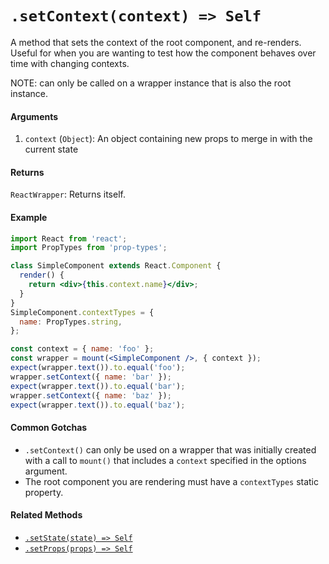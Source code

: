 # `.setContext(context) => Self`

A method that sets the context of the root component, and re-renders. Useful for when you are
wanting to test how the component behaves over time with changing contexts.

NOTE: can only be called on a wrapper instance that is also the root instance.


#### Arguments

1. `context` (`Object`): An object containing new props to merge in with the current state



#### Returns

`ReactWrapper`: Returns itself.



#### Example

```jsx
import React from 'react';
import PropTypes from 'prop-types';

class SimpleComponent extends React.Component {
  render() {
    return <div>{this.context.name}</div>;
  }
}
SimpleComponent.contextTypes = {
  name: PropTypes.string,
};
```
```jsx
const context = { name: 'foo' };
const wrapper = mount(<SimpleComponent />, { context });
expect(wrapper.text()).to.equal('foo');
wrapper.setContext({ name: 'bar' });
expect(wrapper.text()).to.equal('bar');
wrapper.setContext({ name: 'baz' });
expect(wrapper.text()).to.equal('baz');
```

#### Common Gotchas

- `.setContext()` can only be used on a wrapper that was initially created with a call to `mount()`
that includes a `context` specified in the options argument.
- The root component you are rendering must have a `contextTypes` static property.


#### Related Methods

- [`.setState(state) => Self`](setState.md)
- [`.setProps(props) => Self`](setProps.md)


